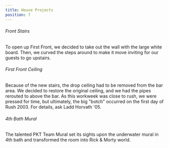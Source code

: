 ```yaml
---
title: House Projects
position: 7
---
```

###### Front Stairs

To open up First Front, we decided to take out the wall with the large white board. Then, we curved the steps around to make it move inviting for our guests to go upstairs.

###### First Front Ceiling

Because of the new stairs, the drop ceiling had to be removed from the bar area. We decided to restore the original ceiling, and we had the pipes rerouted to above the bar. As this workweek was close to rush, we were pressed for time, but ultimately, the big "botch" occurred on the first day of Rush 2003\. For details, ask Ladd Horvath '05.

###### 4th Bath Mural

The talented PKT Team Mural set its sights upon the underwater mural in 4th bath and transformed the room into Rick & Morty world.
